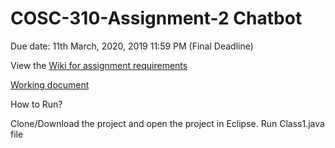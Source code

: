 # COSC-310-Assignment-2 Chatbot
Due date: 11th March, 2020, 2019 11:59 PM (Final Deadline)

View the [Wiki for assignment requirements](https://github.com/sealin-co/COSC-310-Assignment-2-Chatbot/wiki/Assignment-requirements)

[Working document](https://1drv.ms/w/s!Al825LNZqrRbgbgNXNS9FXlFFjmIFQ?e=COfpP5)

How to Run?

Clone/Download the project and open the project in Eclipse. Run Class1.java file 
